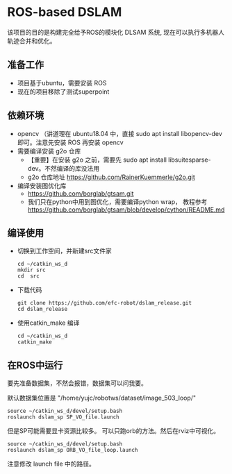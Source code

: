 # ROS-based DSLAM
该项目的目的是构建完全给予ROS的模块化 DLSAM 系统, 现在可以执行多机器人轨迹合并和优化。

## 准备工作
- 项目基于ubuntu，需要安装 ROS
- 现在的项目移除了测试superpoint

## 依赖环境
- opencv （讲道理在 ubuntu18.04 中，直接 sudo apt install libopencv-dev 即可。注意先安装 ROS 再安装 opencv
- 需要编译安装 g2o 仓库
    - 【重要】在安装 g2o 之前，需要先 sudo apt install libsuitesparse-dev。不然编译的库没法用
    - g2o 仓库地址 https://github.com/RainerKuemmerle/g2o.git
- 编译安装图优化库 
    - https://github.com/borglab/gtsam.git
    - 我们只在python中用到图优化，需要编译python wrap， 教程参考 https://github.com/borglab/gtsam/blob/develop/cython/README.md

## 编译使用

- 切换到工作空间，并新建src文件家
    ```Shell
    cd ~/catkin_ws_d
    mkdir src
    cd  src
    ```

- 下载代码
    ```Shell
    git clone https://github.com/efc-robot/dslam_release.git
    cd dslam_release
    ```

- 使用catkin_make 编译
    ```Shell
    cd ~/catkin_ws_d
    catkin_make
    ```

## 在ROS中运行
要先准备数据集，不然会报错，数据集可以问我要。

默认数据集位置是 "/home/yujc/robotws/dataset/image_503_loop/"


```
source ~/catkin_ws_d/devel/setup.bash
roslaunch dslam_sp SP_VO_file.launch
```

但是SP可能需要显卡资源比较多。
可以只跑orb的方法。然后在rviz中可视化。
```
source ~/catkin_ws_d/devel/setup.bash
roslaunch dslam_sp ORB_VO_file_loop.launch
```

注意修改 launch file 中的路径。